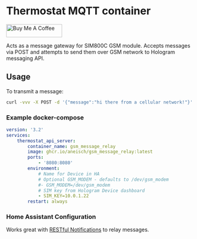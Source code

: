 # Thermostat MQTT container
<a href="https://www.buymeacoffee.com/aneisch" target="_blank"><img src="https://cdn.buymeacoffee.com/buttons/default-black.png" width="150px" height="35px" alt="Buy Me A Coffee" style="height: 35px !important;width: 150px !important;" ></a><br>

Acts as a message gateway for SIM800C GSM module. Accepts messages via POST and attempts to send them over GSM network to Hologram messaging API. 

## Usage
To transmit a message:
```bash
curl -vvv -X POST -d '{"message":"hi there from a cellular network!"}' localhost:9999/send_message
```

### Example docker-compose

```yaml
version: '3.2'
services:
    thermostat_api_server:
        container_name: gsm_message_relay
        image: ghcr.io/aneisch/gsm_message_relay:latest
        ports:
            - '8080:8080'
        environment:
            # Name for Device in HA
            # Optional GSM_MODEM - defaults to /dev/gsm_modem
            #- GSM_MODEM=/dev/gsm_modem
            # SIM key from Hologram Device dashboard
            - SIM_KEY=10.0.1.22 
        restart: always
```
### Home Assistant Configuration

Works great with [RESTful Notifications](https://www.home-assistant.io/integrations/notify.rest/) to relay messages.